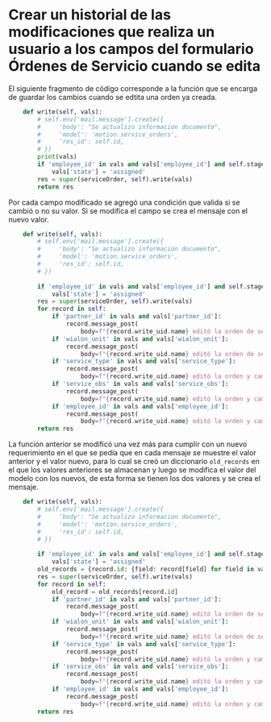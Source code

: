 # Crear un historial de las modificaciones que realiza un usuario a los campos del formulario Órdenes de Servicio cuando se edita

El siguiente fragmento de código corresponde a la función que se encarga de guardar los cambios cuando se edtita una orden ya creada.

```python
    def write(self, vals):
        # self.env['mail.message'].create({
        #     'body': "Se actualizo informacion documento",
        #     'model': 'motion.service_orders',
        #     'res_id': self.id,
        # })
        print(vals)
        if 'employee_id' in vals and vals['employee_id'] and self.stage_id == 1:
            vals['state'] = 'assigned'
        res = super(serviceOrder, self).write(vals)
        return res
```

Por cada campo modificado se agregó una condición que valida si se cambió o no su valor. Si se modifica el campo se crea el mensaje con el nuevo valor.

```python
    def write(self, vals):
        # self.env['mail.message'].create({
        #     'body': "Se actualizo informacion documento",
        #     'model': 'motion.service_orders',
        #     'res_id': self.id,
        # })
               
        if 'employee_id' in vals and vals['employee_id'] and self.stage_id == 1:
            vals['state'] = 'assigned'
        res = super(serviceOrder, self).write(vals)        
        for record in self:
            if 'partner_id' in vals and vals['partner_id']:
                record.message_post(
                    body=f"{record.write_uid.name} editó la orden de servicio y cambió el cliente a: <b>{record.partner_id.name}</b>")
            if 'wialon_unit' in vals and vals['wialon_unit']:
                record.message_post(
                    body=f"{record.write_uid.name} editó la orden de servicio y cambió el vehiculo wialon a: <b>{record.wialon_unit.name}</b>")            
            if 'service_type' in vals and vals['service_type']:
                record.message_post(
                    body=f"{record.write_uid.name} editó la orden y cambió el tipo de servicio a: <b>{record.service_type}</b>")            
            if 'service_obs' in vals and vals['service_obs']:
                record.message_post(
                    body=f"{record.write_uid.name} editó la orden y cambió las observaciones del servicio a: <b>{record.service_obs}</b>")
            if 'employee_id' in vals and vals['employee_id']:
                record.message_post(
                    body=f"{record.write_uid.name} editó la orden y cambió el empleado asignado a: <b>{record.employee_id.name}</b>")                
        return res
```

La función anterior se modificó una vez más para cumplir con un nuevo requerimiento en el que se pedía que en cada mensaje se muestre el valor anterior y el valor nuevo, para lo cual se creó un diccionario  ```old_records```  en el que los valores anteriores se almacenan y luego se modifica el valor del modelo con los nuevos, de esta forma se tienen los dos valores y se crea el mensaje.

```python
    def write(self, vals):
        # self.env['mail.message'].create({
        #     'body': "Se actualizo informacion documento",
        #     'model': 'motion.service_orders',
        #     'res_id': self.id,
        # })
               
        if 'employee_id' in vals and vals['employee_id'] and self.stage_id == 1:
            vals['state'] = 'assigned'
        old_records = {record.id: {field: record[field] for field in vals} for record in self}
        res = super(serviceOrder, self).write(vals)
        for record in self:
            old_record = old_records[record.id]         
            if 'partner_id' in vals and vals['partner_id']:
                record.message_post(
                    body=f"{record.write_uid.name} editó la orden de servicio y cambió el cliente de <b>{old_record['partner_id'].name}</b> a <b>{record.partner_id.name}</b>")
            if 'wialon_unit' in vals and vals['wialon_unit']:
                record.message_post(
                    body=f"{record.write_uid.name} editó la orden de servicio y cambió el vehiculo wialon de <b>{old_record['wialon_unit'].name}</b> a <b>{record.wialon_unit.name}</b>")            
            if 'service_type' in vals and vals['service_type']:
                record.message_post(
                    body=f"{record.write_uid.name} editó la orden y cambió el tipo de servicio de <b>{old_record['service_type']}</b> a <b>{record.service_type}</b>")            
            if 'service_obs' in vals and vals['service_obs']:
                record.message_post(
                    body=f"{record.write_uid.name} editó la orden y cambió las observaciones del servicio de <b>{old_record['service_obs']}</b> a <b>{record.service_obs}</b>")
            if 'employee_id' in vals and vals['employee_id']:
                record.message_post(
                    body=f"{record.write_uid.name} editó la orden y cambió el empleado asignado de <b>{old_record['employee_id'].name}</b> a <b>{record.employee_id.name}</b>")                
        return res
```